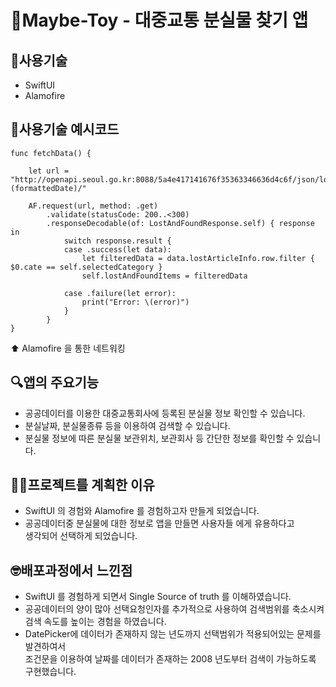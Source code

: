 # 🧸Maybe-Toy - 대중교통 분실물 찾기 앱

## 🔨사용기술
- SwiftUI
- Alamofire


## 🔨사용기술 예시코드
    func fetchData() {
    
        let url = "http://openapi.seoul.go.kr:8088/5a4e417141676f35363346636d4c6f/json/lostArticleInfo/1/100/%20/\(formattedDate)/"
    
        AF.request(url, method: .get)
            .validate(statusCode: 200..<300)
            .responseDecodable(of: LostAndFoundResponse.self) { response in
                switch response.result {
                case .success(let data):
                    let filteredData = data.lostArticleInfo.row.filter { $0.cate == self.selectedCategory }
                    self.lostAndFoundItems = filteredData
                
                case .failure(let error):
                    print("Error: \(error)")
                }
            }
    }
⬆️ Alamofire 을 통한 네트워킹  

## 🔍앱의 주요기능
- 공공데이터를 이용한 대중교통회사에 등록된 분실물 정보 확인할 수 있습니다.
- 분실날짜, 분실물종류 등을 이용하여 검색할 수 있습니다.
- 분실물 정보에 따른 분실물 보관위치, 보관회사 등 간단한 정보를 확인할 수 있습니다.

## 👨‍💻프로젝트를 계획한 이유
- SwiftUI 의 경험와 Alamofire 를 경험하고자 만들게 되었습니다.
- 공공데이터중 분실물에 대한 정보로 앱을 만들면 사용자들 에게 유용하다고  
생각되어 선택하게 되었습니다.



## 🤓배포과정에서 느낀점
- SwiftUI 를 경험하게 되면서  Single Source of truth 를 이해하였습니다.
- 공공데이터의 양이 많아 선택요청인자를 추가적으로 사용하여 검색범위를 축소시켜  
검색 속도를 높이는 경험을 하였습니다.
- DatePicker에 데이터가 존재하지 않는 년도까지 선택범위가 적용되어있는 문제를 발견하여서  
조건문을 이용하여  날짜를 데이터가 존재하는 2008 년도부터 검색이 가능하도록 구현했습니다.   
